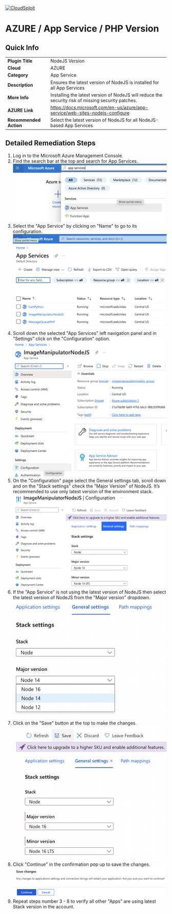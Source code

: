 [![CloudSploit](https://cloudsploit.com/img/logo-new-big-text-100.png "CloudSploit")](https://cloudsploit.com)

# AZURE / App Service / PHP Version

## Quick Info

| | |
|-|-|
| **Plugin Title** | NodeJS Version |
| **Cloud** | AZURE |
| **Category** | App Service |
| **Description** | Ensures the latest version of NodeJS is installed for all App Services |
| **More Info** | Installing the latest version of NodeJS will reduce the security risk of missing security patches. |
| **AZURE Link** | https://docs.microsoft.com/en-us/azure/app-service/web-sites-nodejs-configure |
| **Recommended Action** | Select the latest version of NodeJS for all NodeJS-based App Services |

## Detailed Remediation Steps

1. Log in to the Microsoft Azure Management Console.
2. Find the search bar at the top and search for App Services. </br> <img src="/resources/azure/appservice/nodejs-version/step2.png"/>
3. Select the "App Service" by clicking on "Name" to go to its configuration.</br> <img src="/resources/azure/appservice/nodejs-version/step3.png"/>
4. Scroll down the selected "App Services" left navigation panel and in "Settings" click on the "Configuration" option.</br> <img src="/resources/azure/appservice/nodejs-version/step4.png"/>
5. On the "Configuration" page select the General settings tab, scroll down and on the "Stack settings" check the "Major Version" of NodeJS. It’s recommended to use only latest version of the environment stack.</br> <img src="/resources/azure/appservice/nodejs-version/step5.png"/>
6. If the "App Service" is not using the latest version of NodeJS then select the latest version of NodeJS from the "Major version" dropdown.</br> <img src="/resources/azure/appservice/nodejs-version/step6.png"/>
7. Click on the "Save" button at the top to make the changes.</br> <img src="/resources/azure/appservice/nodejs-version/step7.png"/>
8. Click "Continue" in the confirmation pop up to save the changes.</br> <img src="/resources/azure/appservice/nodejs-version/step8.png"/>
9. Repeat steps number 3 - 8 to verify all other "Apps" are using latest Stack version in the account.</br>
